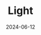 ---  
layout: startup_page  
title: "Light"  
id: "light.inc"  
permalink: "/lightlight.inc06122024/"  
website: "https://light.inc/"  
funding_round: "Seed"  
funding_amount: "$13M"  
investors: "Atomico, Cherry Ventures, Entrée Capital, Seedcamp, Mario Götze"  
about: "Light is reimagining general ledger software for global companies, using AI to automate tasks and provide straightforward answers to financial questions. It aims to be the first automated ledger, offering a unified dashboard for all global transactions and a user-friendly interface, unbundling itself from traditional ERP systems."  
markets: "Fintech, AI, Accounting, Database, Financial Services"  
hq: "Copenhagen, Denmark"  
founded_year: "2023"  
linkedin: "https://www.linkedin.com/company/uselightinc"  
twitter: ""  
instagram: ""  
facebook: ""  
crunchbase: "https://www.crunchbase.com/organization/light-e65e"  
pitchbook: ""  

date_display: "12-Jun-2024"  
date: "2024-06-12"

# SEO Optimization  
meta_title: "Light - Seed Funding ($13M)"  
meta_description: "Light, Light is reimagining general ledger software for global companies, using AI to automate tasks and provide straightforward answers to financial questio..."  
meta_keywords: "Light, Fintech, AI, Accounting, Database, Financial Services, Seed funding"  
canonical_url: "https://startup.projectstartups.com/lightlight.inc06122024/"  
---